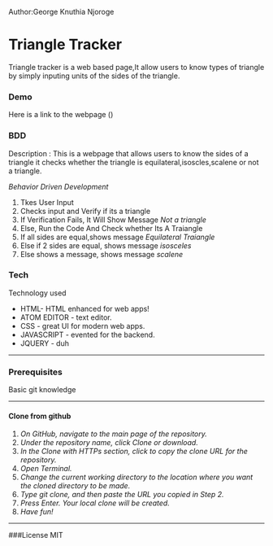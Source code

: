 Author:George Knuthia Njoroge
# Triangle Tracker

Triangle tracker is a web based page,It allow users to know types of triangle by simply inputing units of the sides of the triangle.



### Demo

Here is a link to the webpage ()

### BDD
Description : This is a webpage that allows users to know the sides of a triangle it checks whether the triangle is equilateral,isoscles,scalene or not a triangle.

*Behavior Driven Development*
1. Tkes User Input
2. Checks input and Verify if its a triangle
3. If  Verification Fails, It Will Show Message _Not a triangle_
4. Else, Run the Code And Check whether Its A Traiangle
5. If all sides are equal,shows message _Equilateral Traiangle_
6. Else if 2 sides are equal, shows message _isosceles_
7. Else shows a message, shows message _scalene_






### Tech
Technology used

* HTML- HTML enhanced for web apps!
* ATOM EDITOR - text editor.
* CSS - great UI for modern web apps.
* JAVASCRIPT - evented  for the backend.
* JQUERY - duh
--------
### Prerequisites

Basic git knowledge

--------

#### Clone from github
1. _On GitHub, navigate to the main page of the repository._
2. _Under the repository name, click Clone or download._
3. _In the Clone with HTTPs section, click  to copy the clone URL for the repository._
4. _Open Terminal._
5. _Change the current working directory to the location where you want the cloned directory to be made._
6. _Type git clone, and then paste the URL you copied in Step 2._
7. _Press Enter. Your local clone will be created._
8. _Have fun!_

----
###License
MIT
